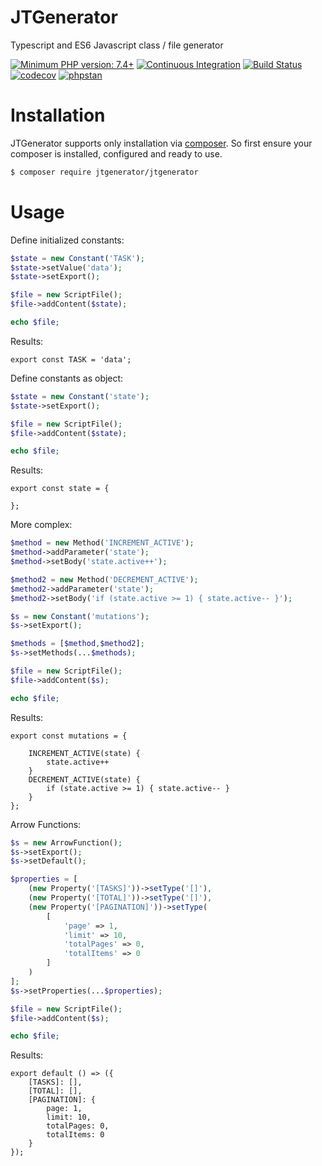 # JTGenerator
Typescript and ES6 Javascript class / file generator

[![Minimum PHP version: 7.4+](https://img.shields.io/badge/php-7.4%2B-blue.svg)](https://packagist.org/packages/jtgenerator/jtgenerator)
[![Continuous Integration](https://github.com/BKlemm/JTGenerator/workflows/Continous%20Integration/badge.svg)](https://github.com/BKlemm/JTGenerator/actions)
[![Build Status](https://travis-ci.org/BKlemm/JTGenerator.svg?branch=master)](https://travis-ci.org/BKlemm/JTGenerator)
[![codecov](https://codecov.io/gh/BKlemm/JTGenerator/branch/master/graph/badge.svg)](https://codecov.io/gh/BKlemm/JTGenerator)
[![phpstan](https://img.shields.io/badge/PHPStan-level%207-brightgreen.svg?style=flat)](https://img.shields.io/badge/PHPStan-level%203-brightgreen.svg?style=flat)


# Installation

JTGenerator supports only installation via [composer](https://getcomposer.org). So first ensure your composer is installed, configured and ready to use.

```bash
$ composer require jtgenerator/jtgenerator
```

# Usage
Define initialized constants:
```php
$state = new Constant('TASK');
$state->setValue('data');
$state->setExport();

$file = new ScriptFile();
$file->addContent($state);

echo $file;
```

Results:
```
export const TASK = 'data';
```

Define constants as object:
```php
$state = new Constant('state');
$state->setExport();

$file = new ScriptFile();
$file->addContent($state);

echo $file;
```

Results:
```
export const state = {

};
```

More complex:
```php
$method = new Method('INCREMENT_ACTIVE');
$method->addParameter('state');
$method->setBody('state.active++');

$method2 = new Method('DECREMENT_ACTIVE');
$method2->addParameter('state');
$method2->setBody('if (state.active >= 1) { state.active-- }');

$s = new Constant('mutations');
$s->setExport();

$methods = [$method,$method2];
$s->setMethods(...$methods);

$file = new ScriptFile();
$file->addContent($s);

echo $file;
```

Results:
```
export const mutations = {
        
    INCREMENT_ACTIVE(state) {
        state.active++
    }
    DECREMENT_ACTIVE(state) {
        if (state.active >= 1) { state.active-- }
    }
};
```

Arrow Functions:

```php
$s = new ArrowFunction();
$s->setExport();
$s->setDefault();

$properties = [
    (new Property('[TASKS]'))->setType('[]'),
    (new Property('[TOTAL]'))->setType('[]'),
    (new Property('[PAGINATION]'))->setType(
        [
            'page' => 1,
            'limit' => 10,
            'totalPages' => 0,
            'totalItems' => 0
        ]
    )
];
$s->setProperties(...$properties);

$file = new ScriptFile();
$file->addContent($s);

echo $file;
```

Results:
```
export default () => ({
    [TASKS]: [],
    [TOTAL]: [],
    [PAGINATION]: {
        page: 1,
        limit: 10,
        totalPages: 0,
        totalItems: 0
    }
});
```




